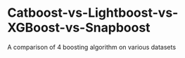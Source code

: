 # Catboost-vs-Lightboost-vs-XGBoost-vs-Snapboost
A comparison of 4 boosting algorithm on various datasets

